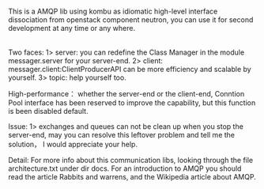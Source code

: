
######
This is a AMQP lib using kombu as idiomatic high-level interface dissociation from openstack component neutron, you 
can use it for second development at any time or any where.
######

Two faces:
1> server: you can redefine the Class Manager in the module messager.server for your server-end. 
2> client: messager.client:ClientProducerAPI can be more efficiency and scalable by yourself.
3> topic:  help yourself too.
  
High-performance：
whether the server-end or the client-end, Conntion Pool interface has been reserved to improve the capability, 
but this function is been disabled default.

Issue:
1> exchanges and queues can not be clean up when you stop the server-end, may you can resolve this leftover problem
   and tell me the solution， I would appreciate your help.

Detail:
For more info about this communication libs, looking through the file architecture.txt under dir docs.
For an introduction to AMQP you should read the article Rabbits and warrens, and the Wikipedia article about AMQP.
